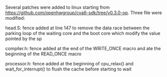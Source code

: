 Several patches were added to linux starting 
from https://github.com/openhwgroup/cva6-sdk/tree/v0.3.0-op.
Three file were modified:

head.S:
fence added at line 147 to remove the data race between
the parking loop of the waiting core and the boot core
which modify the value pointed by the sp

compiler.h:
fence added at the end of the WRITE_ONCE macro and 
ate the beginning of the READ_ONCE macro


processor.h:
fence added at the beginning of cpu_relax() and  wait_for_interrupt()
to flush the cache before starting to wait